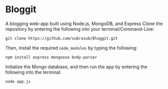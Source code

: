 # Bloggit
A blogging web-app built using Node.js, MongoDB, and Express
Clone the repository by entering the following into your terminal/Command-Line:

```
git clone https://github.com/subrasub/Bloggit.git
```

Then, install the required `node_modules` by typing the following: 
```
npm install express mongoose body-parser
``` 

Initialize the Mongo database, and then run the app by entering the following into the terminal: 
```
node app.js
```
